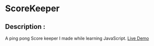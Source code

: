 # ScoreKeeper

## Description :
A ping pong Score keeper I made while learning JavaScript.
[Live Demo](https://anshit-2003.github.io/ScoreKeeper/)
